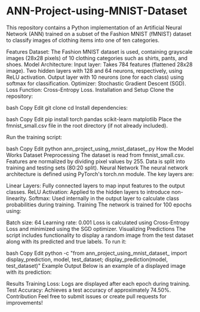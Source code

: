 # ANN-Project-using-MNIST-Dataset

This repository contains a Python implementation of an Artificial Neural Network (ANN) trained on a subset of the Fashion MNIST (fMNIST) dataset to classify images of clothing items into one of ten categories.

Features
Dataset: The Fashion MNIST dataset is used, containing grayscale images (28x28 pixels) of 10 clothing categories such as shirts, pants, and shoes.
Model Architecture:
Input layer: Takes 784 features (flattened 28x28 image).
Two hidden layers with 128 and 64 neurons, respectively, using ReLU activation.
Output layer with 10 neurons (one for each class) using softmax for classification.
Optimizer: Stochastic Gradient Descent (SGD).
Loss Function: Cross-Entropy Loss.
Installation and Setup
Clone the repository:

bash
Copy
Edit
git clone <repository-url>
cd <repository-folder>
Install dependencies:

bash
Copy
Edit
pip install torch pandas scikit-learn matplotlib
Place the fmnist_small.csv file in the root directory (if not already included).

Run the training script:

bash
Copy
Edit
python ann_project_using_mnist_dataset_.py
How the Model Works
Dataset Preprocessing
The dataset is read from fmnist_small.csv.
Features are normalized by dividing pixel values by 255.
Data is split into training and testing sets (80:20 split).
Neural Network
The neural network architecture is defined using PyTorch's torch.nn module. The key layers are:

Linear Layers: Fully connected layers to map input features to the output classes.
ReLU Activation: Applied to the hidden layers to introduce non-linearity.
Softmax: Used internally in the output layer to calculate class probabilities during training.
Training
The network is trained for 100 epochs using:

Batch size: 64
Learning rate: 0.001
Loss is calculated using Cross-Entropy Loss and minimized using the SGD optimizer.
Visualizing Predictions
The script includes functionality to display a random image from the test dataset along with its predicted and true labels. To run it:

bash
Copy
Edit
python -c "from ann_project_using_mnist_dataset_ import display_prediction, model, test_dataset; display_prediction(model, test_dataset)"
Example Output
Below is an example of a displayed image with its prediction:


Results
Training Loss: Logs are displayed after each epoch during training.
Test Accuracy: Achieves a test accuracy of approximately 74.50%.
Contribution
Feel free to submit issues or create pull requests for improvements!
